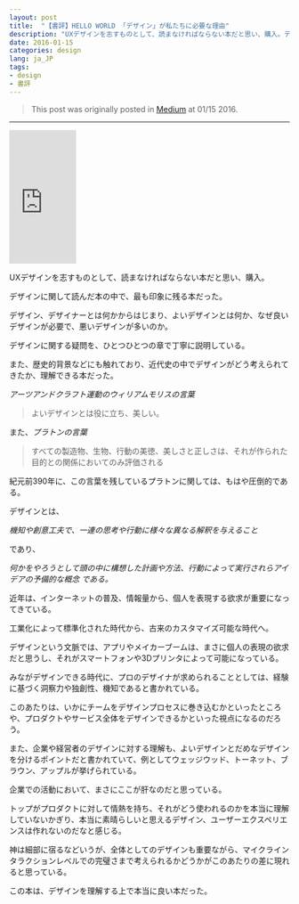 ```yaml
---
layout: post
title:  "【書評】HELLO WORLD 「デザイン」が私たちに必要な理由"
description: "UXデザインを志すものとして、読まなければならない本だと思い、購入。デザインに関して読んだ本の中で、最も印象に残る本だった。デザイン、デザイナーとは何かからはじまり、よいデザインとは何か、なぜ良いデザインが必要で、悪いデザインが多いのか。"
date: 2016-01-15
categories: design
lang: ja_JP
tags:
- design
- 書評
---
```


> This post was originally posted in [Medium](https://medium.com/@micchyboy1023/書評-hello-world-デザイン-が私たちに必要な理由-756de750e52a#.wv28nmigo) at 01/15 2016.

---

<iframe src="http://rcm-fe.amazon-adsystem.com/e/cm?lt1=_blank&bc1=000000&IS2=1&bg1=FFFFFF&fc1=000000&lc1=0000FF&t=maasaamiichii-22&o=9&p=8&l=as4&m=amazon&f=ifr&ref=ss_til&asins=4845913097" style="width:120px;height:240px;" scrolling="no" marginwidth="0" marginheight="0" frameborder="0"></iframe>


UXデザインを志すものとして、読まなければならない本だと思い、購入。

デザインに関して読んだ本の中で、最も印象に残る本だった。

デザイン、デザイナーとは何かからはじまり、よいデザインとは何か、なぜ良いデザインが必要で、悪いデザインが多いのか。

デザインに関する疑問を、ひとつひとつの章で丁寧に説明している。

また、歴史的背景などにも触れており、近代史の中でデザインがどう考えられてきたか、理解できる本だった。

*アーツアンドクラフト運動のウィリアムモリスの言葉*

> よいデザインとは役に立ち、美しい。

また、*プラトンの言葉*
>すべての製造物、生物、行動の美徳、美しさと正しさは、それが作られた目的との関係においてのみ評価される

紀元前390年に、この言葉を残しているプラトンに関しては、もはや圧倒的である。

デザインとは、

*機知や創意工夫で、一連の思考や行動に様々な異なる解釈を与えること*

であり、

*何かをやろうとして頭の中に構想した計画や方法、行動によって実行されらアイデアの予備的な概念
である。*

近年は、インターネットの普及、情報量から、個人を表現する欲求が重要になってきている。

工業化によって標準化された時代から、古来のカスタマイズ可能な時代へ。

デザインという文脈では、アプリやメイカーブームは、まさに個人の表現の欲求だと思うし、それがスマートフォンや3Dプリンタによって可能になっている。

みながデザインできる時代に、プロのデザイナが求められることとしては、経験に基づく洞察力や独創性、機知であると書かれている。

このあたりは、いかにチームをデザインプロセスに巻き込むかといったところや、プロダクトやサービス全体をデザインできるかといった視点になるのだろう。

また、企業や経営者のデザインに対する理解も、よいデザインとだめなデザインを分けるポイントだと書かれていて、例としてウェッジウッド、トーネット、ブラウン、アップルが挙げられている。

企業での活動において、まさにここが肝なのだと思っている。

トップがプロダクトに対して情熱を持ち、それがどう使われるのかを本当に理解していないかぎり、本当に素晴らしいと思えるデザイン、ユーザーエクスペリエンスは作れないのだなと感じる。

神は細部に宿るなどいうが、全体としてのデザインも重要ながら、マイクラインタラクションレベルでの完璧さまで考えられるかどうかがこのあたりの差に現れると思っている。

この本は、デザインを理解する上で本当に良い本だった。
